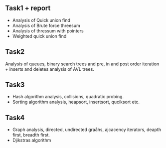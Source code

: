 ## Task1 + report
* Analysis of Quick union find
* Analysis of Brute force threesum
* Analysis of thressum with pointers
* Weighted quick union find

## Task2
Analysis of queues, binary search trees and pre, in and post order iteration + inserts and deletes analysis of AVL trees.

## Task3
* Hash algorithm analysis, collisions, quadratic probing.
* Sorting algorithm analysis, heapsort, insertsort, quciksort etc.

## Task4
* Graph analysis, directed, undirected graåhs, ajcacency iterators, deapth first, breadth first.
* Djikstras algorithm